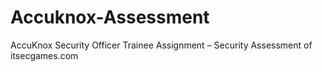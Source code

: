 # Accuknox-Assessment
AccuKnox Security Officer Trainee Assignment – Security Assessment of itsecgames.com
